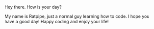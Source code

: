 Hey there. How is your day?

My name is Ratpipe, just a normal guy learning how to code.
I hope you have a good day! Happy coding and enjoy your life!
